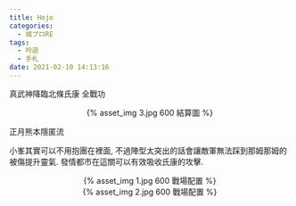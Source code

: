 ```yaml
---
title: Hojo
categories:
  - 城プロRE
tags:
  - 吟遊
  - 手札
date: 2021-02-10 14:13:16
---
```

真武神降臨北條氏康 全戰功
<center>{% asset_img 3.jpg 600 結算圖 %}</center>

正月熊本隱匿流

小峯其實可以不用抱團在裡面, 不過陣型太突出的話會讓敵軍無法踩到那姆那姆的被傷提升靈氣.
發情都市在這關可以有效吸收氏康的攻擊.

<center>{% asset_img 1.jpg 600 戰場配置 %}</center>
<center>{% asset_img 2.jpg 600 戰場配置 %}</center>
